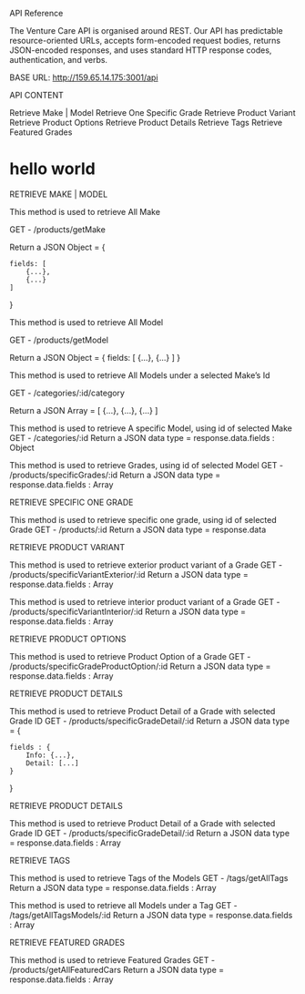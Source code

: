 API Reference

The Venture Care API is organised around REST. Our API has predictable resource-oriented URLs, accepts form-encoded request bodies, returns JSON-encoded responses, and uses standard HTTP response codes, authentication, and verbs.


BASE URL:
http://159.65.14.175:3001/api

API CONTENT

Retrieve Make | Model
Retrieve One Specific Grade
Retrieve Product Variant
Retrieve Product Options
Retrieve Product Details
Retrieve Tags
Retrieve Featured Grades

<h1>hello world</h1>

RETRIEVE MAKE | MODEL

This method is used to retrieve All Make 

GET - /products/getMake

Return a JSON Object = {

    fields: [
        {...},
        {...}
    ]
    
}



This method is used to retrieve All Model 

GET - /products/getModel

Return a JSON Object = {
    fields: [
        {...},
        {...}
    ]
}


This method is used to retrieve All Models under a selected Make’s Id

GET - /categories/:id/category

Return a JSON Array = [
    {...},
    {...},
    {...}
]







This method is used to retrieve A specific Model, using id of selected Make
GET - /categories/:id
Return a JSON data type = response.data.fields : Object

This method is used to retrieve Grades, using id of selected Model
GET - /products/specificGrades/:id
Return a JSON data type = response.data.fields : Array



RETRIEVE SPECIFIC ONE GRADE

This method is used to retrieve specific one grade, using id of selected Grade
GET - /products/:id
Return a JSON data type = response.data





RETRIEVE PRODUCT VARIANT

This method is used to retrieve exterior product variant of a Grade
GET - /products/specificVariantExterior/:id
Return a JSON data type = response.data.fields : Array

This method is used to retrieve interior product variant of a Grade
GET - /products/specificVariantInterior/:id
Return a JSON data type = response.data.fields : Array


RETRIEVE PRODUCT OPTIONS

This method is used to retrieve Product Option of a Grade
GET - /products/specificGradeProductOption/:id
Return a JSON data type = response.data.fields : Array

RETRIEVE PRODUCT DETAILS

This method is used to retrieve Product Detail of a Grade with selected Grade ID
GET - /products/specificGradeDetail/:id
Return a JSON data type = {

    fields : {
        Info: {...},
        Detail: [...]
    }

}





RETRIEVE PRODUCT DETAILS

This method is used to retrieve Product Detail of a Grade with selected Grade ID
GET - /products/specificGradeDetail/:id
Return a JSON data type = response.data.fields : Array


RETRIEVE TAGS

This method is used to retrieve Tags of the Models
GET - /tags/getAllTags
Return a JSON data type = response.data.fields : Array

This method is used to retrieve all Models under a Tag
GET - /tags/getAllTagsModels/:id
Return a JSON data type = response.data.fields : Array



RETRIEVE FEATURED GRADES

This method is used to retrieve Featured Grades
GET - /products/getAllFeaturedCars
Return a JSON data type = response.data.fields : Array


